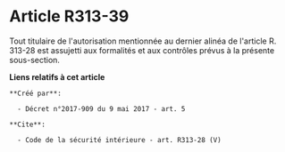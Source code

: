 # Article R313-39

Tout titulaire de l'autorisation mentionnée au dernier alinéa de l'article R. 313-28 est assujetti aux formalités et aux
contrôles prévus à la présente sous-section.

**Liens relatifs à cet article**

	**Créé par**:

	  - Décret n°2017-909 du 9 mai 2017 - art. 5

	**Cite**:

	  - Code de la sécurité intérieure - art. R313-28 (V)
